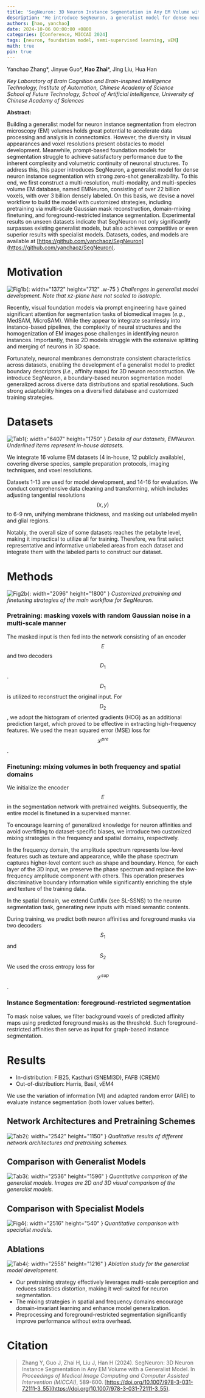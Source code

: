 ```yaml
---
title: 'SegNeuron: 3D Neuron Instance Segmentation in Any EM Volume with a Generalist Model'
description: 'We introduce SegNeuron, a generalist model for dense neuron instance segmentation with customized strategies, including pretraining via multi-scale Gaussian mask reconstruction, domain-mixing finetuning, and foreground-restricted instance segmentation.'
authors: [hao, yanchao]
date: 2024-10-06 00:00:00 +0800
categories: [Conference, MICCAI 2024]
tags: [neuron, foundation model, semi-supervised learning, vEM]
math: true
pin: true
---
```


Yanchao Zhang\*, Jinyue Guo\*, **Hao Zhai**\*, Jing Liu, Hua Han

*Key Laboratory of Brain Cognition and Brain-inspired Intelligence Technology, Institute of Automation, Chinese Academy of Science* <br>
*School of Future Technology, School of Artificial Intelligence, University of Chinese Academy of Sciences*

**Abstract:**

Building a generalist model for neuron instance segmentation from electron microscopy (EM) volumes holds great potential to accelerate data processing and analysis in connectomics. However, the diversity in visual appearances and voxel resolutions present obstacles to model development. Meanwhile, prompt-based foundation models for segmentation struggle to achieve satisfactory performance due to the inherent complexity and volumetric continuity of neuronal structures. To address this, this paper introduces SegNeuron, a generalist model for dense neuron instance segmentation with strong zero-shot generalizability. To this end, we first construct a multi-resolution, multi-modality, and multi-species volume EM database, named EMNeuron, consisting of over 22 billion voxels, with over 3 billion densely labeled. On this basis, we devise a novel workflow to build the model with customized strategies, including pretraining via multi-scale Gaussian mask reconstruction, domain-mixing finetuning, and foreground-restricted instance segmentation. Experimental results on unseen datasets indicate that SegNeuron not only significantly surpasses existing generalist models, but also achieves competitive or even superior results with specialist models. Datasets, codes, and models are available at [https://github.com/yanchaoz/SegNeuron](https://github.com/yanchaoz/SegNeuron).

# Motivation

![Fig1b](/posts/SegNeuron/fig1b.png){: width="1372" height="712" .w-75 }
_Challenges in generalist model development. Note that xz-plane here not scaled to isotropic._

Recently, visual foundation models via prompt engineering have gained significant attention for segmentation tasks of biomedical images (*e.g.*, MedSAM, MicroSAM). While they appear to integrate seamlessly into instance-based pipelines, the complexity of neural structures and the homogenization of EM images pose challenges in identifying neuron instances. Importantly, these 2D models struggle with the extensive splitting and merging of neurons in 3D space. 

Fortunately, neuronal membranes demonstrate consistent characteristics across datasets, enabling the development of a generalist model to predict boundary descriptors (*i.e.*, affinity maps) for 3D neuron reconstruction. We introduce SegNeuron, a boundary-based neuron segmentation model generalized across diverse data distributions and spatial resolutions. Such strong adaptability hinges on a diversified database and customized training strategies.

# Datasets

![Tab1](/posts/SegNeuron/tab1.png){: width="6407" height="1750" }
_Details of our datasets, EMNeuron. Underlined items represent in-house datasets._

We integrate 16 volume EM datasets (4 in-house, 12 publicly available), covering diverse species, sample preparation protocols, imaging techniques, and voxel resolutions.

Datasets 1-13 are used for model development, and 14-16 for evaluation. We conduct comprehensive data cleaning and transforming, which includes adjusting tangential resolutions $$(x,y)$$ to 6-9 nm, unifying membrane thickness, and masking out unlabeled myelin and glial regions.

Notably, the overall size of some datasets reaches the petabyte level, making it impractical to utilize all for training. Therefore, we first select representative and informative unlabeled areas from each dataset and integrate them with the labeled parts to construct our dataset.

# Methods

![Fig2b](/posts/SegNeuron/fig2b.png){: width="2096" height="1800" }
_Customized pretraining and finetuning strategies of the main workflow for SegNeuron._

### Pretraining: masking voxels with random Gaussian noise in a multi-scale manner

The masked input is then fed into the network consisting of an encoder $$E$$ and two decoders $$D_1$$. $$D_1$$ is utilized to reconstruct the original input. For $$D_2$$, we adopt the histogram of oriented gradients (HOG) as an additional prediction target, which proved to be effective in extracting high-frequency features. We used the mean squared error (MSE) loss for $$\mathcal{L}^{pre}$$.

### Finetuning: mixing volumes in both frequency and spatial domains

We initialize the encoder $$E$$ in the segmentation network with pretrained weights. Subsequently, the entire model is finetuned in a supervised manner. 

To encourage learning of generalized knowledge for neuron affinities and avoid overfitting to dataset-specific biases, we introduce two customized mixing strategies in the frequency and spatial domains, respectively.

In the frequency domain, the amplitude spectrum represents low-level features such as
texture and appearance, while the phase spectrum captures higher-level content such as shape and boundary. Hence, for each layer of the 3D input, we preserve the phase spectrum and replace the low-frequency amplitude component with others. This operation preserves discriminative boundary information while significantly enriching the style and texture of the training data.

In the spatial domain, we extend CutMix (see SL-SSNS) to the neuron segmentation task, generating new inputs with mixed semantic contents.

During training, we predict both neuron affinities and foreground masks via two decoders $$S_1$$ and $$S_2$$We used the cross entropy loss for $$\mathcal{L}^{sup}$$.

### Instance Segmentation: foreground-restricted segmentation

To mask noise values, we filter background voxels of predicted affinity maps using predicted foreground masks as the threshold. Such foreground-restricted affinities then serve as input for graph-based instance segmentation.

# Results

- In-distribution: FIB25, Kasthuri (SNEMI3D), FAFB (CREMI)
- Out-of-distribution: Harris, Basil, vEM4

We use the variation of information (VI) and adapted random error (ARE) to evaluate instance segmentation (both lower values better).

## Network Architectures and Pretraining Schemes

![Tab2](/posts/SegNeuron/tab2.png){: width="2542" height="1150" }
_Qualitative results of different network architectures and pretraining schemes._

## Comparison with Generalist Models

![Tab3](/posts/SegNeuron/tab3.png){: width="2536" height="1596" }
_Quantitative comparison of the generalist models. Images are 2D and 3D visual comparison of the generalist models._

## Comparison with Specialist Models

![Fig4](/posts/SegNeuron/fig4.png){: width="2516" height="540" }
_Quantitative comparison with specialist models._

## Ablations

![Tab4](/posts/SegNeuron/tab4.png){: width="2558" height="1216" }
_Ablation study for the generalist model development._

- Our pretraining strategy effectively leverages multi-scale perception and reduces statistics distortion, making it well-suited for neuron segmentation.
- The mixing strategies in spatial and frequency domains encourage domain-invariant learning and enhance model generalization.
- Preprocessing and foreground-restricted segmentation significantly improve performance without extra overhead.

# Citation

> Zhang Y, Guo J, Zhai H, Liu J, Han H (2024). SegNeuron: 3D Neuron Instance Segmentation in Any EM Volume with a Generalist Model. In *Proceedings of Medical Image Computing and Computer Assisted Intervention (MICCAI)*, 589-600. [https://doi.org/10.1007/978-3-031-72111-3_55](https://doi.org/10.1007/978-3-031-72111-3_55).
>